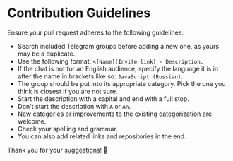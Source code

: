 # Contribution Guidelines
Ensure your pull request adheres to the following guidelines:
- Search included Telegram groups before adding a new one, as yours may be a duplicate.
- Use the following format: `<[Name](Invite link) - Description.`
- If the chat is not for an English audience, specify the language it is in after the name in brackets like so: `JavaScript (Russian)`.
- The group should be put into its appropriate category. Pick the one you think is closest if you are not sure.
- Start the description with a capital and end with a full stop.
- Don't start the description with `A` or `An`.
- New categories or improvements to the existing categorization are welcome.
- Check your spelling and grammar.
- You can also add related links and repositories in the end.

Thank you for your [suggestions](../../edit/master/README.md)! 💜
